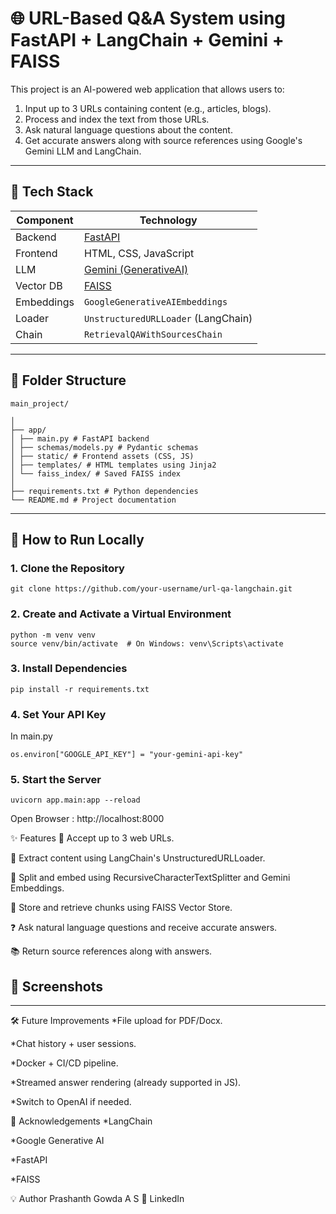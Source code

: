 # 🌐 URL-Based Q&A System using FastAPI + LangChain + Gemini + FAISS

This project is an AI-powered web application that allows users to:

1. Input up to 3 URLs containing content (e.g., articles, blogs).
2. Process and index the text from those URLs.
3. Ask natural language questions about the content.
4. Get accurate answers along with source references using Google's Gemini LLM and LangChain.

---

## 🔧 Tech Stack

| Component  | Technology                                         |
| ---------- | -------------------------------------------------- |
| Backend    | [FastAPI](https://fastapi.tiangolo.com/)           |
| Frontend   | HTML, CSS, JavaScript                              |
| LLM        | [Gemini (GenerativeAI)](https://ai.google.dev/)    |
| Vector DB  | [FAISS](https://github.com/facebookresearch/faiss) |
| Embeddings | `GoogleGenerativeAIEmbeddings`                     |
| Loader     | `UnstructuredURLLoader` (LangChain)                |
| Chain      | `RetrievalQAWithSourcesChain`                      |

---

## 📂 Folder Structure

```
main_project/

│
├── app/
│ ├── main.py # FastAPI backend
│ ├── schemas/models.py # Pydantic schemas
│ ├── static/ # Frontend assets (CSS, JS)
│ ├── templates/ # HTML templates using Jinja2
│ └── faiss_index/ # Saved FAISS index
│
├── requirements.txt # Python dependencies
└── README.md # Project documentation
```

---

## 🚀 How to Run Locally

### 1. Clone the Repository

```
git clone https://github.com/your-username/url-qa-langchain.git

```

### 2. Create and Activate a Virtual Environment

```
python -m venv venv
source venv/bin/activate  # On Windows: venv\Scripts\activate
```

### 3. Install Dependencies

```
pip install -r requirements.txt

```

### 4. Set Your API Key

In main.py

```
os.environ["GOOGLE_API_KEY"] = "your-gemini-api-key"

```

### 5. Start the Server

```
uvicorn app.main:app --reload

```

Open Browser : http://localhost:8000

✨ Features
🔗 Accept up to 3 web URLs.

🧠 Extract content using LangChain's UnstructuredURLLoader.

🧩 Split and embed using RecursiveCharacterTextSplitter and Gemini Embeddings.

💾 Store and retrieve chunks using FAISS Vector Store.

❓ Ask natural language questions and receive accurate answers.

📚 Return source references along with answers.

## 📸 Screenshots

---

🛠 Future Improvements
\*File upload for PDF/Docx.

\*Chat history + user sessions.

\*Docker + CI/CD pipeline.

\*Streamed answer rendering (already supported in JS).

\*Switch to OpenAI if needed.

🙌 Acknowledgements
\*LangChain

\*Google Generative AI

\*FastAPI

\*FAISS

💡 Author
Prashanth Gowda A S
📧 LinkedIn
